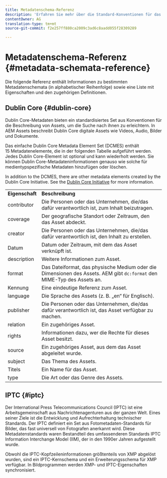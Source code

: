 ```yaml
---
title: Metadatenschema-Referenz
description: 'Erfahren Sie mehr über die Standard-Konventionen für das Beschreiben von Asset-Metadaten, darunter Dublin Core, IPTC und weitere Metadatenschemen. '
contentOwner: AG
translation-type: tm+mt
source-git-commit: f2e257ff880ca2009c3ad6c8aadd055f28309289

---
```



# Metadatenschema-Referenz {#metadata-schemata-reference}

Die folgende Referenz enthält Informationen zu bestimmten Metadatenschemata (in alphabetischer Reihenfolge) sowie eine Liste mit Eigenschaften und den zugehörigen Definitionen.

## Dublin Core {#dublin-core}

Dublin Core-Metadaten bieten ein standardisiertes Set aus Konventionen für die Beschreibung von Assets, um die Suche nach ihnen zu erleichtern. In AEM Assets beschreibt Dublin Core digitale Assets wie Videos, Audio, Bilder und Dokumente.

Das einfache Dublin Core Metadata Element Set (DCMES) enthält 15 Metadatenelemente, die in der folgenden Tabelle aufgeführt werden. Jedes Dublin Core-Element ist optional und kann wiederholt werden. Sie können Dublin Core-Metadateninformationen genauso wie solche für medientypspezifische Metadaten hinzufügen oder löschen.

In addition to the DCMES, there are other metadata elements created by the Dublin Core Initiative. See the [Dublin Core Initiative](https://dublincore.org/) for more information.

<table>
 <tbody>
  <tr>
   <td><strong>Eigenschaft</strong></td> 
   <td><strong>Beschreibung</strong></td> 
  </tr>
  <tr>
   <td>contributor</td> 
   <td>Die Personen oder das Unternehmen, die/das dafür verantwortlich ist, zum Inhalt beizutragen.</td> 
  </tr>
  <tr>
   <td>coverage</td> 
   <td>Der geografische Standort oder Zeitraum, den das Asset abdeckt.<br /> </td> 
  </tr>
  <tr>
   <td>creator</td> 
   <td>Die Personen oder das Unternehmen, die/das dafür verantwortlich ist, den Inhalt zu erstellen.</td> 
  </tr>
  <tr>
   <td>Datum</td> 
   <td>Datum oder Zeitraum, mit dem das Asset verknüpft ist.<br /> </td> 
  </tr>
  <tr>
   <td>description</td> 
   <td>Weitere Informationen zum Asset.</td> 
  </tr>
  <tr>
   <td>format</td> 
   <td>Das Dateiformat, das physische Medium oder die Dimensionen des Assets. AEM gibt <code>dc:format</code> den MIME-Typ des Assets an.<br /> </td> 
  </tr>
  <tr>
   <td>Kennung</td> 
   <td>Eine eindeutige Referenz zum Asset.</td> 
  </tr>
  <tr>
   <td>language</td> 
   <td>Die Sprache des Assets (z. B. „en“ für Englisch).</td> 
  </tr>
  <tr>
   <td>publisher</td> 
   <td>Die Personen oder das Unternehmen, die/das dafür verantwortlich ist, das Asset verfügbar zu machen.</td> 
  </tr>
  <tr>
   <td>relation</td> 
   <td>Ein zugehöriges Asset.</td> 
  </tr>
  <tr>
   <td>rights</td> 
   <td>Informationen dazu, wer die Rechte für dieses Asset besitzt.</td> 
  </tr>
  <tr>
   <td>source</td> 
   <td>Ein zugehöriges Asset, aus dem das Asset abgeleitet wurde.</td> 
  </tr>
  <tr>
   <td>subject</td> 
   <td>Das Thema des Assets.<br /> </td> 
  </tr>
  <tr>
   <td>Titels</td> 
   <td>Ein Name für das Asset.</td> 
  </tr>
  <tr>
   <td>type</td> 
   <td>Die Art oder das Genre des Assets.</td> 
  </tr>
 </tbody>
</table>

## IPTC {#iptc}

Der International Press Telecommunications Council (IPTC) ist eine Arbeitsgemeinschaft aus Nachrichtenagenturen aus der ganzen Welt. Eines seiner Ziele ist die Entwicklung und Aufrechterhaltung technischer Standards. Der IPTC definiert ein Set aus Fotometadaten-Standards für Bilder, das fast universell von Fotografen anerkannt wird. Diese Metadatenstandards waren Bestandteil des umfassenderen Standards IPTC Information Interchange Model (IIM), der in den 1990er Jahren aufgestellt wurde.

Obwohl die IPTC-Kopfzeileninformationen größtenteils von XMP abgelöst wurden, sind ein IPTC-Kernschema und ein Erweiterungsschema für XMP verfügbar. In Bildprogrammen werden XMP- und IPTC-Eigenschaften synchronisiert.
